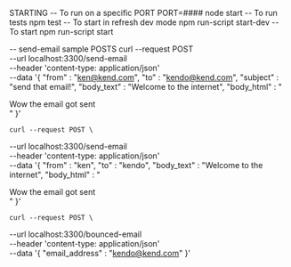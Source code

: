 STARTING
-- To run on a specific PORT
    PORT=#### node start
-- To run tests
    npm test
-- To start in refresh dev mode
    npm run-script start-dev
-- To start
    npm run-script start



-- send-email sample POSTS
    curl --request POST \
  --url localhost:3300/send-email \
  --header 'content-type: application/json' \
  --data '{
    "from" : "ken@kend.com",
    "to" : "kendo@kend.com",
    "subject" : "send that email!",
    "body_text" : "Welcome to the internet",
    "body_html" : "<html><div> Wow the email got sent </div></html>"
}'

    curl --request POST \
  --url localhost:3300/send-email \
  --header 'content-type: application/json' \
  --data '{
    "from" : "ken",
    "to" : "kendo",
    "body_text" : "Welcome to the internet",
    "body_html" : "<html><div> Wow the email got sent </div></html>"
}'

    curl --request POST \
  --url localhost:3300/bounced-email \
  --header 'content-type: application/json' \
  --data '{
    "email_address" : "kendo@kend.com"
}'
